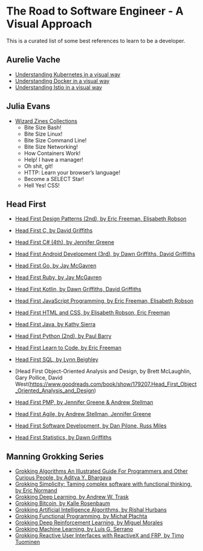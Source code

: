 # The Road to Software Engineer - A Visual Approach

This is a curated list of some best references to learn to be a developer. 

## Aurelie Vache
- [Understanding Kubernetes in a visual way](https://aurelievache.gumroad.com/l/understanding-kubernetes-visual-way) 
- [Understanding Docker in a visual way](https://aurelievache.gumroad.com/l/understanding-docker-visual-way) 
- [Understanding Istio in a visual way](https://aurelievache.gumroad.com/l/understanding-istio-visual-way) 

## Julia Evans
- [Wizard Zines Collections](https://wizardzines.com/zines/all-the-zines/)
  - Bite Size Bash!
  - Bite Size Linux!
  - Bite Size Command Line!
  - Bite Size Networking!
  - How Containers Work!
  - Help! I have a manager!
  - Oh shit, git!
  - HTTP: Learn your browser’s language!
  - Become a SELECT Star!
  - Hell Yes! CSS!

## Head First

- [Head First Design Patterns (2nd), by Eric Freeman, Elisabeth Robson](https://www.goodreads.com/book/show/56083609-head-first-design-patterns)

- [Head First C, by David Griffiths](https://www.goodreads.com/book/show/12447064-head-first-c)
- [Head First C# (4th), by Jennifer Greene](https://www.goodreads.com/book/show/36954691-head-first-c)
- [Head First Android Development (3rd), by Dawn Griffiths,  David Griffiths](https://www.goodreads.com/book/show/59706381-head-first-android-development)
- [Head First Go, by Jay McGavren](https://www.goodreads.com/book/show/36800891-head-first-go)
- [Head First Ruby, by Jay McGavren](https://www.goodreads.com/book/show/23466394-head-first-ruby)
- [Head First Kotlin, by Dawn Griffiths, David Griffiths](https://www.goodreads.com/book/show/44013141-head-first-kotlin)
- [Head First JavaScript Programming, by Eric Freeman, Elisabeth Robson](https://www.goodreads.com/book/show/17912853-head-first-javascript-programming)
- [Head First HTML and CSS, by Elisabeth Robson, Eric Freeman](https://www.goodreads.com/book/show/13355960-head-first-html-and-css)
- [Head First Java, by Kathy Sierra](https://www.goodreads.com/book/show/231262.Head_First_Java)
- [Head First Python (2nd), by Paul Barry](https://www.goodreads.com/book/show/8933914-head-first-python)
- [Head First Learn to Code, by Eric Freeman](https://www.goodreads.com/book/show/35355002-head-first-learn-to-code)

- [Head First SQL, by Lynn Beighley](https://www.goodreads.com/book/show/1782447.Head_First_SQL)

- [Head First Object-Oriented Analysis and Design, by Brett McLaughlin, Gary Pollice, David West(https://www.goodreads.com/book/show/179207.Head_First_Object_Oriented_Analysis_and_Design)
- [Head First PMP, by Jennifer Greene & Andrew Stellman](https://www.goodreads.com/book/show/6773234-head-first-pmp)
- [Head First Agile, by Andrew Stellman, Jennifer Greene](https://www.goodreads.com/book/show/30012890-head-first-agile)
- [Head First Software Development, by Dan Pilone, Russ Miles](https://www.goodreads.com/book/show/314063.Head_First_Software_Development)

- [Head First Statistics, by Dawn Griffiths](https://www.goodreads.com/book/show/4419784-head-first-statistics)


## Manning Grokking Series

- [Grokking Algorithms An Illustrated Guide For Programmers and Other Curious People, by Aditya Y. Bhargava](https://www.goodreads.com/book/show/52257623-grokking-simplicity)
- [Grokking Simplicity: Taming complex software with functional thinking, by Eric Normand](https://www.goodreads.com/book/show/52257623-grokking-simplicity)
- [Grokking Deep Learning, by Andrew W. Trask](https://www.goodreads.com/book/show/31565758-grokking-deep-learning)
- [Grokking Bitcoin, by Kalle Rosenbaum](https://www.goodreads.com/book/show/38928682-grokking-bitcoin)
- [Grokking Artificial Intelligence Algorithms, by Rishal Hurbans](https://www.goodreads.com/book/show/50542111-grokking-artificial-intelligence-algorithms)
- [Grokking Functional Programming, by Michał Płachta](https://www.goodreads.com/book/show/22710385-grokking-functional-programming)
- [Grokking Deep Reinforcement Learning, by Miguel Morales](https://www.goodreads.com/book/show/50336343-grokking-deep-reinforcement-learning)
- [Grokking Machine Learning, by Luis G. Serrano](https://www.goodreads.com/book/show/53141537-grokking-machine-learning)
- [Grokking Reactive User Interfaces with ReactiveX and FRP, by Timo Tuominen](https://www.goodreads.com/book/show/30848676-grokking-reactive-user-interfaces-with-reactivex-and-frp)

